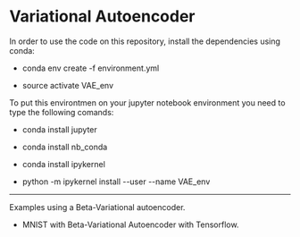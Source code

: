 # Variational Autoencoder

In order to use the code on this repository, install the dependencies
using conda:

- conda env create -f environment.yml

- source activate VAE_env

To put this environtmen on your jupyter notebook environment you need to type the following comands:

- conda install jupyter

- conda install nb_conda

- conda install ipykernel

- python -m ipykernel install --user --name VAE_env

-----------------------------------------------------------------

Examples using a Beta-Variational autoencoder.

- MNIST with Beta-Variational Autoencoder with Tensorflow.

